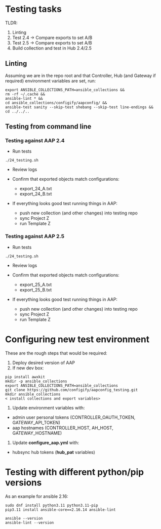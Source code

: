 # Testing tasks

TLDR:

1. Linting
1. Test 2.4 -> Compare exports to set A/B
1. Test 2.5 -> Compare exports to set A/B
1. Build collection and test in Hub 2.4/2.5


## Linting

Assuming we are in the repo root and that Controller, Hub (and Gateway if required) environment variables are set, run:

```
export ANSIBLE_COLLECTIONS_PATH=ansible_collections &&
rm -rf ~/.cache &&
ansible-lint * &&
cd ansible_collections/configify/aapconfig/ &&
ansible-test sanity --skip-test shebang --skip-test line-endings &&
cd ../../..
```


## Testing from command line

### Testing against AAP 2.4

- Run tests
```
./24_testing.sh
```

- Review logs

- Confirm that exported objects match configurations:
  - export_24_A.txt
  - export_24_B.txt

- If everything looks good test running things in AAP:
  - push new collection (and other changes) into testing repo
  - sync Project Z
  - run Template Z


### Testing against AAP 2.5

- Run tests
```
./24_testing.sh
```

- Review logs

- Confirm that exported objects match configurations:
  - export_25_A.txt
  - export_25_B.txt

- If everything looks good test running things in AAP:
  - push new collection (and other changes) into testing repo
  - sync Project Z
  - run Template Z


# Configuring new test environment

These are the rough steps that would be required:

1. Deploy desired version of AAP
1. If new dev box:

```
pip install awxkit
mkdir -p ansible_collections
export ANSIBLE_COLLECTIONS_PATH=ansible_collections
git clone https://github.com/configify/aapconfig_testing.git
mkdir ansible_collections
< install collections and export variables>
```

1. Update environment variables with:
  - admin user personal tokens (CONTROLLER_OAUTH_TOKEN, GATEWAY_API_TOKEN)
  - aap hostnames (CONTROLLER_HOST, AH_HOST, GATEWAY_HOSTNAME)

1. Update **configure_aap.yml** with:
  - hubsync hub tokens (**hub_pat** variables)


# Testing with different python/pip versions

As an example for ansible 2.16:

```
sudo dnf install python3.11 python3.11-pip
pip3.11 install ansible-core==2.16.14 ansible-lint

ansible --version
ansible-lint --version
```
